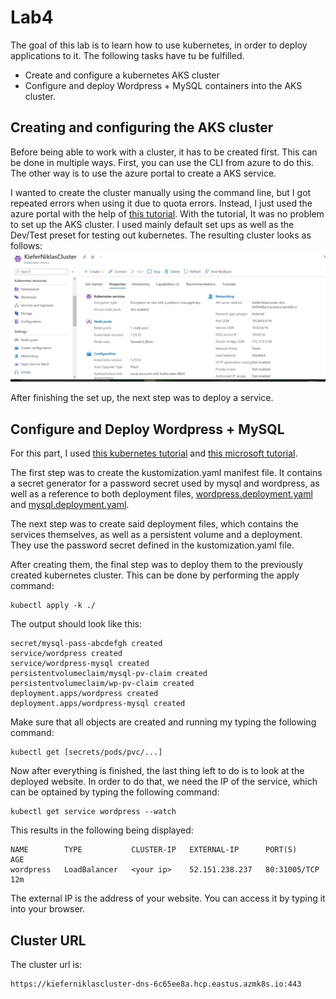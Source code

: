 # Lab4
The goal of this lab is to learn how to use kubernetes, in order to deploy applications to it. The following tasks have tu be fulfilled.
- Create and configure a kubernetes AKS cluster
- Configure and deploy Wordpress + MySQL containers into the AKS cluster.

## Creating and configuring the AKS cluster
Before being able to work with a cluster, it has to be created first. This can be done in multiple ways. First, you can use the CLI from azure to do this. The other way is to use the azure portal to create a AKS service.

I wanted to create the cluster manually using the command line, but I got repeated errors when using it due to quota errors. Instead, I just used the azure portal with the help of [this tutorial](https://learn.microsoft.com/en-us/azure/aks/learn/quick-kubernetes-deploy-portal?tabs=azure-cli). With the tutorial, It was no problem to set up the AKS cluster. I used mainly default set ups as well as the Dev/Test preset for testing out kubernetes. The resulting cluster looks as follows:
![AKS cluster](./cluster.PNG "AKS cluster")

After finishing the set up, the next step was to deploy a service.



## Configure and Deploy Wordpress + MySQL
For this part, I used [this kubernetes tutorial](https://kubernetes.io/docs/tutorials/stateful-application/mysql-wordpress-persistent-volume/) and [this microsoft tutorial](https://learn.microsoft.com/en-us/azure/aks/tutorial-kubernetes-deploy-application?tabs=azure-cli).

The first step was to create the kustomization.yaml manifest file. It contains a secret generator for a password secret used by mysql and wordpress, as well as a reference to both deployment files, [wordpress.deployment.yaml](https://github.com/NiklasKiefer/SoftwareDeploymentILV/blob/main/Lab4/wordpress-deployment.yaml) and [mysql.deployment.yaml](https://github.com/NiklasKiefer/SoftwareDeploymentILV/blob/main/Lab4/mysql-deployment.yaml).

The next step was to create said deployment files, which contains the services themselves, as well as a persistent volume and a deployment. They use the password secret defined in the kustomization.yaml file.

After creating them, the final step was to deploy them to the previously created kubernetes cluster. This can be done by performing the apply command:
```
kubectl apply -k ./
```
The output should look like this:
```
secret/mysql-pass-abcdefgh created
service/wordpress created
service/wordpress-mysql created
persistentvolumeclaim/mysql-pv-claim created
persistentvolumeclaim/wp-pv-claim created
deployment.apps/wordpress created
deployment.apps/wordpress-mysql created
```
Make sure that all objects are created and running my typing the following command:
```
kubectl get [secrets/pods/pvc/...]
```
Now after everything is finished, the last thing left to do is to look at the deployed website. In order to do that, we need the IP of the service, which can be optained by typing the following command:
```
kubectl get service wordpress --watch
```
This results in the following being displayed:
```
NAME        TYPE           CLUSTER-IP   EXTERNAL-IP      PORT(S)        AGE
wordpress   LoadBalancer   <your ip>    52.151.238.237   80:31005/TCP   12m
```
The external IP is the address of your website. You can access it by typing it into your browser.

## Cluster URL
The cluster url is:
```
https://kieferniklascluster-dns-6c65ee8a.hcp.eastus.azmk8s.io:443
```
